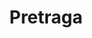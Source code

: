 ---
title: "Pretraga"
layout: "search"
url: "/sr/search/"
summary: "pretraga"
placeholder: "Ukucajte za pretragu..."
translationKey: "search"
---
